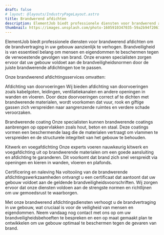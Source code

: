 ```yaml
---
draft: false
# layout: @layouts/IndustryPageLayout.astro
title: Brandwerend afdichten
description: ElementJob biedt professionele diensten voor brandwerend afdichten om de brandvertraging in uw gebouw aanzienlijk te verhogen. Brandveiligheid is van essentieel belang om mensen en eigendommen te beschermen tegen de verwoestende gevolgen van brand. Onze ervaren specialisten zorgen ervoor dat uw gebouw voldoet aan de brandveiligheidsnormen door de juiste brandwerende afdichtingen toe te passen.
thumbnail: https://images.unsplash.com/photo-1605910347035-59a2b94f2061?ixlib=rb-4.0.3&ixid=MnwxMjA3fDB8MHxwaG90by1wYWdlfHx8fGVufDB8fHx8&auto=format&fit=crop&w=818&q=80
---
```


ElementJob biedt professionele diensten voor brandwerend afdichten om de brandvertraging in uw gebouw aanzienlijk te verhogen. Brandveiligheid is van essentieel belang om mensen en eigendommen te beschermen tegen de verwoestende gevolgen van brand. Onze ervaren specialisten zorgen ervoor dat uw gebouw voldoet aan de brandveiligheidsnormen door de juiste brandwerende afdichtingen toe te passen.

Onze brandwerend afdichtingsservices omvatten:

Afdichting van doorvoeringen
Wij bieden afdichting van doorvoeringen zoals kabelgoten, leidingen, ventilatiekanalen en andere openingen in wanden en vloeren. Door deze doorvoeringen correct af te dichten met brandwerende materialen, wordt voorkomen dat vuur, rook en giftige gassen zich verspreiden naar aangrenzende ruimtes en verdere schade veroorzaken.

Brandwerende coating
Onze specialisten kunnen brandwerende coatings aanbrengen op oppervlakken zoals hout, beton en staal. Deze coatings vormen een beschermende laag die de materialen vertraagt om vlammen te verspreiden en de structurele integriteit van het gebouw te behouden.

Kitwerk en voegafdichting
Onze experts voeren nauwkeurig kitwerk en voegafdichting uit op brandwerende materialen om een goede aansluiting en afdichting te garanderen. Dit voorkomt dat brand zich snel verspreidt via openingen en kieren in wanden, vloeren en plafonds.

Certificering en naleving
Na voltooiing van de brandwerende afdichtingswerkzaamheden ontvangt u een certificaat dat aantoont dat uw gebouw voldoet aan de geldende brandveiligheidsvoorschriften. Wij zorgen ervoor dat onze diensten voldoen aan de strengste normen en richtlijnen om uw gemoedsrust te waarborgen.

Met onze brandwerend afdichtingsdiensten verhoogt u de brandvertraging in uw gebouw, wat cruciaal is voor de veiligheid van mensen en eigendommen. Neem vandaag nog contact met ons op om uw brandveiligheidsbehoeften te bespreken en een op maat gemaakt plan te ontwikkelen om uw gebouw optimaal te beschermen tegen de gevaren van brand.


